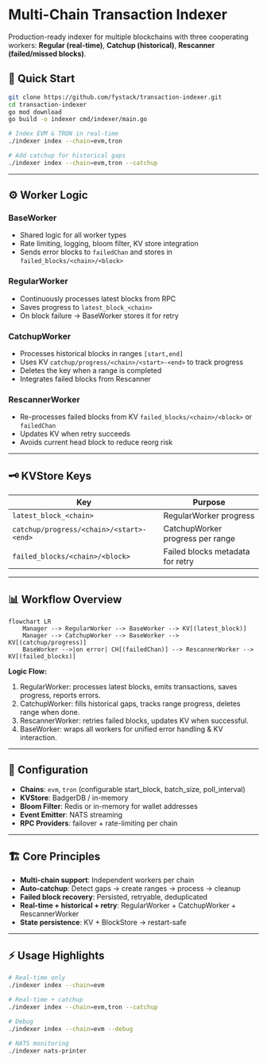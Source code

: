 # Multi-Chain Transaction Indexer

Production-ready indexer for multiple blockchains with three cooperating workers: **Regular (real-time)**, **Catchup (historical)**, **Rescanner (failed/missed blocks)**.

## 🚀 Quick Start

```bash
git clone https://github.com/fystack/transaction-indexer.git
cd transaction-indexer
go mod download
go build -o indexer cmd/indexer/main.go

# Index EVM & TRON in real-time
./indexer index --chain=evm,tron

# Add catchup for historical gaps
./indexer index --chain=evm,tron --catchup
```

---

## ⚙️ Worker Logic

### **BaseWorker**

* Shared logic for all worker types
* Rate limiting, logging, bloom filter, KV store integration
* Sends error blocks to `failedChan` and stores in `failed_blocks/<chain>/<block>`

### **RegularWorker**

* Continuously processes latest blocks from RPC
* Saves progress to `latest_block_<chain>`
* On block failure → BaseWorker stores it for retry

### **CatchupWorker**

* Processes historical blocks in ranges `[start,end]`
* Uses KV `catchup/progress/<chain>/<start>-<end>` to track progress
* Deletes the key when a range is completed
* Integrates failed blocks from Rescanner

### **RescannerWorker**

* Re-processes failed blocks from KV `failed_blocks/<chain>/<block>` or `failedChan`
* Updates KV when retry succeeds
* Avoids current head block to reduce reorg risk

---

## 🗝️ KVStore Keys

| Key                                      | Purpose                          |
| ---------------------------------------- | -------------------------------- |
| `latest_block_<chain>`                   | RegularWorker progress           |
| `catchup/progress/<chain>/<start>-<end>` | CatchupWorker progress per range |
| `failed_blocks/<chain>/<block>`          | Failed blocks metadata for retry |

---

## 📊 Workflow Overview

```mermaid
flowchart LR
    Manager --> RegularWorker --> BaseWorker --> KV[(latest_block)]
    Manager --> CatchupWorker --> BaseWorker --> KV[(catchup/progress)]
    BaseWorker -->|on error| CH[(failedChan)] --> RescannerWorker --> KV[(failed_blocks)]
```

**Logic Flow:**

1. RegularWorker: processes latest blocks, emits transactions, saves progress, reports errors.
2. CatchupWorker: fills historical gaps, tracks range progress, deletes range when done.
3. RescannerWorker: retries failed blocks, updates KV when successful.
4. BaseWorker: wraps all workers for unified error handling & KV interaction.

---

## 🔧 Configuration

* **Chains**: `evm`, `tron` (configurable start\_block, batch\_size, poll\_interval)
* **KVStore**: BadgerDB / in-memory
* **Bloom Filter**: Redis or in-memory for wallet addresses
* **Event Emitter**: NATS streaming
* **RPC Providers**: failover + rate-limiting per chain

---

## 🏗️ Core Principles

* **Multi-chain support**: Independent workers per chain
* **Auto-catchup**: Detect gaps → create ranges → process → cleanup
* **Failed block recovery**: Persisted, retryable, deduplicated
* **Real-time + historical + retry**: RegularWorker + CatchupWorker + RescannerWorker
* **State persistence**: KV + BlockStore → restart-safe

---

## ⚡ Usage Highlights

```bash
# Real-time only
./indexer index --chain=evm

# Real-time + catchup
./indexer index --chain=evm,tron --catchup

# Debug
./indexer index --chain=evm --debug

# NATS monitoring
./indexer nats-printer
```

